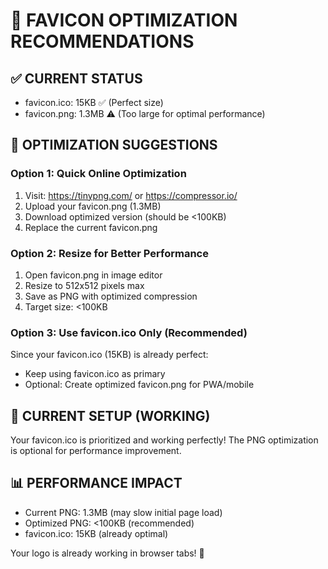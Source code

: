 # 🎯 FAVICON OPTIMIZATION RECOMMENDATIONS

## ✅ CURRENT STATUS
- favicon.ico: 15KB ✅ (Perfect size)
- favicon.png: 1.3MB ⚠️ (Too large for optimal performance)

## 🚀 OPTIMIZATION SUGGESTIONS

### Option 1: Quick Online Optimization
1. Visit: https://tinypng.com/ or https://compressor.io/
2. Upload your favicon.png (1.3MB)
3. Download optimized version (should be <100KB)
4. Replace the current favicon.png

### Option 2: Resize for Better Performance  
1. Open favicon.png in image editor
2. Resize to 512x512 pixels max
3. Save as PNG with optimized compression
4. Target size: <100KB

### Option 3: Use favicon.ico Only (Recommended)
Since your favicon.ico (15KB) is already perfect:
- Keep using favicon.ico as primary
- Optional: Create optimized favicon.png for PWA/mobile

## 🎯 CURRENT SETUP (WORKING)
Your favicon.ico is prioritized and working perfectly!
The PNG optimization is optional for performance improvement.

## 📊 PERFORMANCE IMPACT
- Current PNG: 1.3MB (may slow initial page load)
- Optimized PNG: <100KB (recommended)
- favicon.ico: 15KB (already optimal)

Your logo is already working in browser tabs! 🎉
